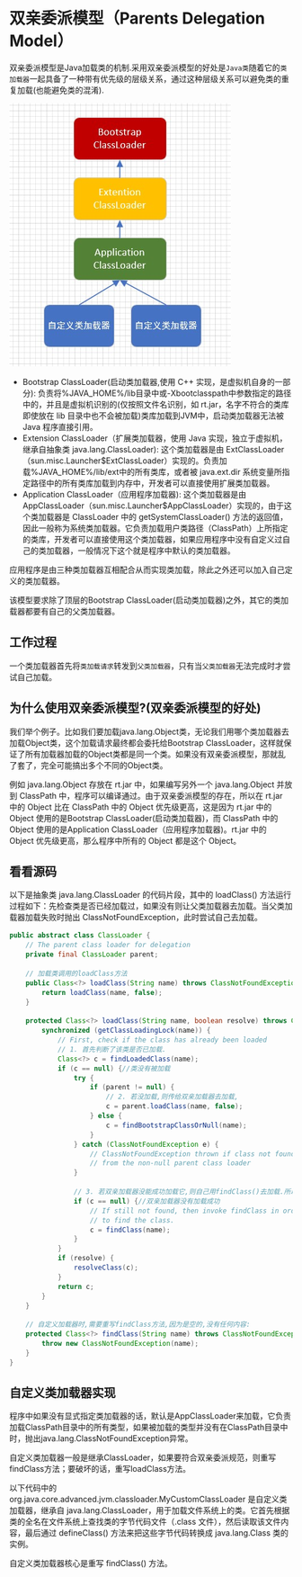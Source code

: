 # 双亲委派模型（Parents Delegation Model）

双亲委派模型是Java加载类的机制.采用双亲委派模型的好处是`Java类`随着它的`类加载器`一起具备了一种带有优先级的层级关系，通过这种层级关系可以避免类的重复加载(也能避免类的混淆).

![](类加载器模型.jpg)

- Bootstrap ClassLoader(启动类加载器,使用 C++ 实现，是虚拟机自身的一部分): 负责将%JAVA_HOME%/lib目录中或-Xbootclasspath中参数指定的路径中的，并且是虚拟机识别的(仅按照文件名识别，如 rt.jar，名字不符合的类库即使放在 lib 目录中也不会被加载)类库加载到JVM中，启动类加载器无法被 Java 程序直接引用。
- Extension ClassLoader（扩展类加载器，使用 Java 实现，独立于虚拟机，继承自抽象类 java.lang.ClassLoader): 这个类加载器是由 ExtClassLoader（sun.misc.Launcher$ExtClassLoader）实现的。负责加载%JAVA_HOME%/lib/ext中的所有类库，或者被 java.ext.dir 系统变量所指定路径中的所有类库加载到内存中，开发者可以直接使用扩展类加载器。
- Application ClassLoader（应用程序加载器): 这个类加载器是由 AppClassLoader（sun.misc.Launcher$AppClassLoader）实现的，由于这个类加载器是 ClassLoader 中的 getSystemClassLoader() 方法的返回值，因此一般称为系统类加载器。它负责加载用户类路径（ClassPath）上所指定的类库，开发者可以直接使用这个类加载器，如果应用程序中没有自定义过自己的类加载器，一般情况下这个就是程序中默认的类加载器。

应用程序是由三种类加载器互相配合从而实现类加载，除此之外还可以加入自己定义的类加载器。

该模型要求除了顶层的Bootstrap ClassLoader(启动类加载器)之外，其它的类加载器都要有自己的父类加载器。

## 工作过程

一个类加载器首先将`类加载请求`转发到`父类加载器`，只有当`父类加载器`无法完成时才尝试自己加载。

## 为什么使用双亲委派模型?(双亲委派模型的好处)

我们举个例子。比如我们要加载java.lang.Object类，无论我们用哪个类加载器去加载Object类，这个加载请求最终都会委托给Bootstrap ClassLoader，这样就保证了所有加载器加载的Object类都是同一个类。如果没有双亲委派模型，那就乱了套了，完全可能搞出多个不同的Object类。

例如 java.lang.Object 存放在 rt.jar 中，如果编写另外一个 java.lang.Object 并放到 ClassPath 中，程序可以编译通过。由于双亲委派模型的存在，所以在 rt.jar 中的 Object 比在 ClassPath 中的 Object 优先级更高，这是因为 rt.jar 中的 Object 使用的是Bootstrap ClassLoader(启动类加载器)，而 ClassPath 中的 Object 使用的是Application ClassLoader（应用程序加载器)。rt.jar 中的 Object 优先级更高，那么程序中所有的 Object 都是这个 Object。

## 看看源码

以下是抽象类 java.lang.ClassLoader 的代码片段，其中的 loadClass() 方法运行过程如下：先检查类是否已经加载过，如果没有则让父类加载器去加载。当父类加载器加载失败时抛出 ClassNotFoundException，此时尝试自己去加载。

```java
public abstract class ClassLoader {
    // The parent class loader for delegation
    private final ClassLoader parent;

    // 加载类调用的loadClass方法
    public Class<?> loadClass(String name) throws ClassNotFoundException {
        return loadClass(name, false);
    }

    protected Class<?> loadClass(String name, boolean resolve) throws ClassNotFoundException {
        synchronized (getClassLoadingLock(name)) {
            // First, check if the class has already been loaded
            // 1. 首先判断了该类是否已加载.
            Class<?> c = findLoadedClass(name);
            if (c == null) {//类没有被加载
                try {
                    if (parent != null) {
                        // 2. 若没加载,则传给双亲加载器去加载,
                        c = parent.loadClass(name, false);
                    } else {
                        c = findBootstrapClassOrNull(name);
                    }
                } catch (ClassNotFoundException e) {
                    // ClassNotFoundException thrown if class not found
                    // from the non-null parent class loader
                }

                // 3. 若双亲加载器没能成功加载它,则自己用findClass()去加载.所以是个向上递归的过程.
                if (c == null) {//双亲加载器没有加载成功
                    // If still not found, then invoke findClass in order
                    // to find the class.
                    c = findClass(name);
                }
            }
            if (resolve) {
                resolveClass(c);
            }
            return c;
        }
    }

    // 自定义加载器时,需要重写findClass方法,因为是空的,没有任何内容:
    protected Class<?> findClass(String name) throws ClassNotFoundException {
        throw new ClassNotFoundException(name);
    }
}
```

## 自定义类加载器实现

程序中如果没有显式指定类加载器的话，默认是AppClassLoader来加载，它负责加载ClassPath目录中的所有类型，如果被加载的类型并没有在ClassPath目录中时，抛出java.lang.ClassNotFoundException异常。

自定义类加载器一般是继承ClassLoader，如果要符合双亲委派规范，则重写findClass方法；要破坏的话，重写loadClass方法。

以下代码中的 org.java.core.advanced.jvm.classloader.MyCustomClassLoader 是自定义类加载器，继承自 java.lang.ClassLoader，用于加载文件系统上的类。它首先根据类的全名在文件系统上查找类的字节代码文件（.class 文件），然后读取该文件内容，最后通过 defineClass() 方法来把这些字节代码转换成 java.lang.Class 类的实例。

自定义类加载器核心是重写 findClass() 方法。
